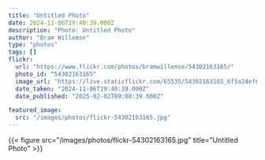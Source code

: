 ```yaml
---
title: "Untitled Photo"
date: 2024-11-06T19:40:39.000Z
description: "Photo: Untitled Photo"
author: "Bram Willemse"
type: "photos"
tags: []
flickr:
  url: "https://www.flickr.com/photos/bramwillemse/54302163165/"
  photo_id: "54302163165"
  image_url: "https://live.staticflickr.com/65535/54302163165_6f5a24ef61_h.jpg"
  date_taken: "2024-11-06T19:40:39.000Z"
  date_published: "2025-02-02T09:08:39.000Z"

featured_image:
  src: "/images/photos/flickr-54302163165.jpg"
---
```


{{< figure src="/images/photos/flickr-54302163165.jpg" title="Untitled Photo" >}}
